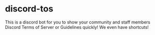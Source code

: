 # discord-tos
This is a discord bot for you to show your community and staff members Discord Terms of Server or Guidelines quickly! We even have shortcuts!
